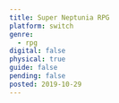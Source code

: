 ```yaml
---
title: Super Neptunia RPG
platform: switch
genre:
  - rpg
digital: false
physical: true
guide: false
pending: false
posted: 2019-10-29
---
```

